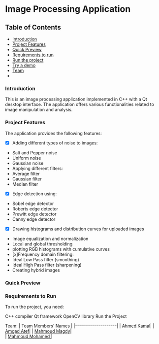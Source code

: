 # Image Processing Application
## Table of Contents
- [Introduction](#introduction)
- [Project Features](#project-features)
- [Quick Preview](#quick-preview)
- [Requirements to run](#Requirements-to-run)
- [Run the project](#Run-the-project)
- [Try a demo](#Try-a-demo)
- [Team]()
- 
### Introduction
This is an image processing application implemented in C++ with a Qt desktop interface. The application offers various functionalities related to image manipulation and analysis.

### Project Features
The application provides the following features:

- [x] Adding different types of noise to images:
 - Salt and Pepper noise
 - Uniform noise
 - Gaussian noise
 - Applying different filters:
 - Average filter
 - Gaussian filter
 - Median filter
 - [x] Edge detection using:
 - Sobel edge detector
 - Roberts edge detector
 - Prewitt edge detector
 - Canny edge detector
 - [x] Drawing histograms and distribution curves for uploaded images
 - Image equalization and normalization
 - Local and global thresholding
 - plotting RGB histograms with cumulative curves
 - [x]Frequency domain filtering:
 - Ideal Low Pass filter (smoothing)
 - Ideal High Pass filter (sharpening)
 - Creating hybrid images

### Quick Preview


### Requirements to Run
To run the project, you need:

C++ compiler
Qt framework
OpenCV library
Run the Project


Team:
| Team Members' Names | 
|---------------------|
| [Ahmed Kamal](https://github.com/AhmedKamalMohammedElSayed)|
| [Amgad Atef](https://github.com/AhmedKamalMohammedElSayed)| 
| [Mahmoud Magdy](https://github.com/AhmedKamalMohammedElSayed)|       
| [Mahmoud Mohamed ](https://github.com/AhmedKamalMohammedElSayed)|        
